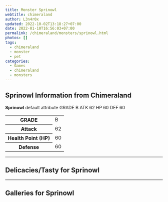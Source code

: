 ```yaml
---
title: Monster Sprinowl
webtitle: chimeraland
author: L3n4r0x
updated: 2022-10-02T13:18:27+07:00
date: 2022-01-10T16:56:03+07:00
permalink: /chimeraland/monsters/sprinowl.html
photos: []
tags:
  - chimeraland
  - monster
  - pet
categories:
  - Games
  - chimeraland
  - monsters
---
```


<section id="bootstrap-wrapper"><link rel="stylesheet" href="https://rawcdn.githack.com/dimaslanjaka/Web-Manajemen/0c3b5aa1813bd4abcd2c11bf3e37928b15c28664/css/bootstrap-5-3-0-alpha3-wrapper.css"/><h2 id="attribute">Sprinowl Information from Chimeraland</h2><p><b>Sprinowl</b> default attribute GRADE B ATK 62 HP 60 DEF 60<table><tr><th>GRADE</th><td>B</td></tr><tr><th>Attack</th><td>62</td></tr><tr><th>Health Point (HP)</th><td>60</td></tr><tr><th>Defense</th><td>60</td></tr></table></p><hr/><h2 id="delicacies">Delicacies/Tasty for Sprinowl</h2><div class="text-white bg-dark"></div><hr/><div id="gallery"><h2>Galleries for Sprinowl</h2><div class="row"></div></div></section>